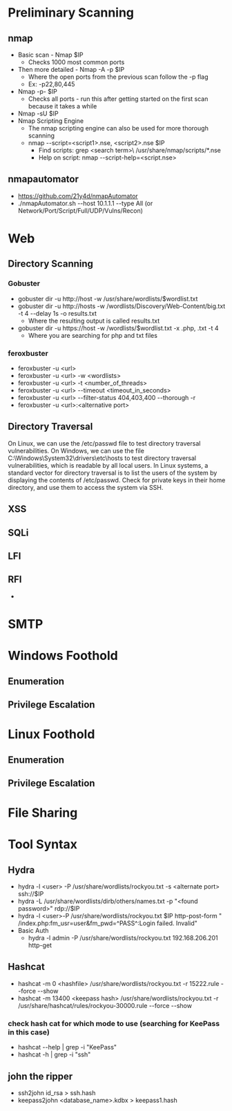 # Preliminary Scanning 
## nmap
-   Basic scan - Nmap $IP
	- Checks 1000 most common ports
-   Then more detailed - Nmap -A -p $IP
	- Where the open ports from the previous scan follow the -p flag
	- Ex: -p22,80,445
-   Nmap -p- $IP
	- Checks all ports - run this after getting started on the first scan because it takes a while
-   Nmap -sU $IP
- Nmap Scripting Engine
	- The nmap scripting engine can also be used for more thorough scanning
	- nmap --script=\<script1>\.nse, \<script2>\.nse $IP
		- Find scripts: grep \<search term>\ /usr/share/nmap/scripts/*.nse
		- Help on script: nmap --script-help=\<script.nse>
## nmapautomator
- https://github.com/21y4d/nmapAutomator
- ./nmapAutomator.sh --host 10.1.1.1 --type All (or Network/Port/Script/Full/UDP/Vulns/Recon)
# Web
## Directory Scanning
### Gobuster
- gobuster dir -u http://host -w /usr/share/wordlists/$wordlist.txt
- gobuster dir -u http://hosts -w /wordlists/Discovery/Web-Content/big.txt -t 4 --delay 1s -o results.txt
	- Where the resulting output is called results.txt
- gobuster dir -u https://host -w /wordlists/$wordlist.txt  -x .php, .txt  -t 4
	- Where you are searching for php and txt files
### feroxbuster 
- feroxbuster -u \<url>
- feroxbuster -u \<url> -w \<wordlists>
- feroxbuster -u \<url> -t \<number_of_threads>
- feroxbuster -u \<url> --timeout \<timeout_in_seconds>
- feroxbuster -u \<url> --filter-status 404,403,400 --thorough -r
- feroxbuster -u \<url>:\<alternative port>

## Directory Traversal
On Linux, we can use the /etc/passwd file to test directory traversal vulnerabilities. On Windows, we can use the file C:\Windows\System32\drivers\etc\hosts to test directory traversal vulnerabilities, which is readable by all local users. In Linux systems, a standard vector for directory traversal is to list the users of the system by displaying the contents of /etc/passwd. Check for private keys in their home directory, and use them to access the system via SSH.

## XSS

## SQLi

## LFI

## RFI
- 

  

# SMTP

  

# Windows Foothold
## Enumeration

## Privilege Escalation
  

# Linux Foothold
## Enumeration

## Privilege Escalation

  

# File Sharing

  

# Tool Syntax
## Hydra
- hydra -l \<user> -P /usr/share/wordlists/rockyou.txt -s \<alternate port> ssh://$IP
- hydra -L /usr/share/wordlists/dirb/others/names.txt -p "\<found password>" rdp://$IP
- hydra -l \<user>-P /usr/share/wordlists/rockyou.txt $IP http-post-form " /index.php:fm_usr=user&fm_pwd=\^PASS^:Login failed. Invalid"
- Basic Auth
	- hydra -l admin -P /usr/share/wordlists/rockyou.txt 192.168.206.201 http-get
## Hashcat
- hashcat -m 0 \<hashfile> /usr/share/wordlists/rockyou.txt -r 15222.rule --force --show
- hashcat -m 13400 \<keepass hash> /usr/share/wordlists/rockyou.txt -r /usr/share/hashcat/rules/rockyou-30000.rule --force --show
### check hash cat for which mode to use (searching for KeePass in this case)
- hashcat --help | grep -i "KeePass" 
- hashcat -h | grep -i "ssh"
## john the ripper
- ssh2john id_rsa > ssh.hash 
- keepass2john \<database_name>.kdbx > keepass1.hash
